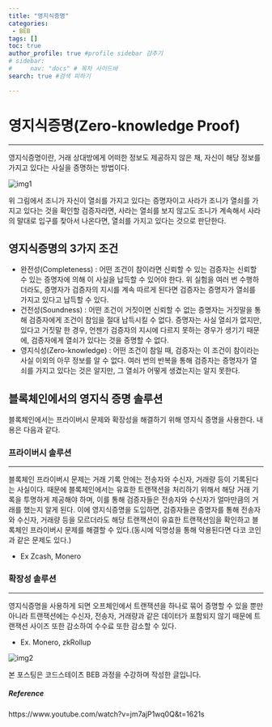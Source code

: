 ```yaml
---
title: "영지식증명"
categories:
 - BEB
tags: [] 
toc: true
author_profile: true #profile sidebar 감추기
# sidebar:
#     nav: "docs" # 목차 사이드바
search: true #검색 피하기

---
```


# 영지식증명(Zero-knowledge Proof)

---

영지식증명이란, 거래 상대방에게 어떠한 정보도 제공하지 않은 채, 자신이 해당 정보를 가지고 있다는 사실을 증명하는 방법이다. 

![img1](../../images/2022-08-28-zeroknowledgeproof/img1.png)

위 그림에서 조니가 자신이 열쇠를 가지고 있다는 증명자이고 사라가 조니가 열쇠를 가지고 있다는 것을 확인할 검증자라면, 사라는 열쇠를 보지 않고도 조니가 계속해서 사라의 말대로 입구를 찾아서 나온다면, 열쇠를 가지고 있다는 것으로 판단한다.



## 영지식증명의 3가지 조건

- 완전성(Completeness) : 어떤 조건이 참이라면 신뢰할 수 있는 검증자는 신뢰할 수 있는 증명자에 의해 이 사실을 납득할 수 있어야 한다. 위 실험을 여러 번 수행하더라도, 증명자가 검증자의 지시를 계속 따르게 된다면 검증자는 증명자가 열쇠를 가지고 있다고 납득할 수 있다.
- 건전성(Soundness) : 어떤 조건이 거짓이면 신뢰할 수 없는 증명자는 거짓말을 통해 검증자에게 조건이 참임을 절대 납득시킬 수 없다. 증명자는 사실 열쇠가 없지만, 있다고 거짓말 한 경우, 언젠가 검증자의 지시에 다르지 못하는 경우가 생기기 때문에, 검증자에게 열쇠가 있다는 것을 증명할 수 없다.
- 영지식성(Zero-knowledge) : 어떤 조건이 참일 때, 검증자는 이 조건이 참이라는 사실 이외의 아무 정보를 알 수 없다. 여러 번의 반복을 통해 검증자는 증명자가 열쇠를 가지고 있다는 것은 알지만, 그 열쇠가 어떻게 생겼는지는 알지 못한다.



## 블록체인에서의 영지식 증명 솔루션

블록체인에서는 프라이버시 문제와 확장성을 해결하기 위해 영지식 증명을 사용한다. 내용은 다음과 같다. 

### 프라이버시 솔루션

---

블록체인 프라이버시 문제는 거래 기록 안에는 전송자와 수신자, 거래량 등이 기록된다는 사실이다. 때문에 블록체인에서는 유효한 트랜잭션을 처리하기 위해서 해당 거래 기록을 투명하게 제공해야 하며, 이를 통해 검증자들은 전송자와 수신자가 얼마만큼의 거래를 했는지 알게 된다. 이에 영지식증명을 도입하면, 검증자들은 증명자를 통해 전송자와 수신자, 거래량 등을 모르더라도 해당 트랜잭션이 유효한 트랜잭션임을 확인하고 블록체인 프라이버시 문제를 해결할 수 있다.(동시에 익명성을 통해 악용된다면 다코 코인과 같은 문제도 있다.) 

- Ex Zcash, Monero



### 확장성 솔루션

---

영지식증명을 사용하게 되면 오프체인에서 트랜잭션을 하나로 묶어 증명할 수 있을 뿐만 아니라 트랜잭션에는 수신자, 전송자, 거래량과 같은 데이터가 포함되지 않기 때문에 트랜잭션 사이즈 또한 감소하여 수수료 또한 감소할 수 있다.

- Ex. Monero, zkRollup

![img2](../../images/2022-08-28-zeroknowledgeproof/img2.png)




<div class="notice">
  <p>본 포스팅은 코드스테이츠 BEB 과정을 수강하며 작성한 글입니다.</p>
  <h5>Reference</h5>
  <a>https://www.youtube.com/watch?v=jm7ajP1wq0Q&t=1621s</a>
  <br>
</div>